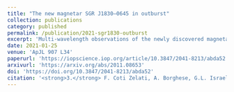 ```yaml
---
title: "The new magnetar SGR J1830–0645 in outburst"
collection: publications
category: published
permalink: /publication/2021-sgr1830-outburst
excerpt: 'Multi-wavelength observations of the newly discovered magnetar SGR J1830–0645 during its outburst phase.'
date: 2021-01-25
venue: 'ApJL 907 L34'
paperurl: 'https://iopscience.iop.org/article/10.3847/2041-8213/abda52'
arxivurl: 'https://arxiv.org/abs/2011.08653'
doi: 'https://doi.org/10.3847/2041-8213/abda52'
citation: '<strong>3.</strong> F. Coti Zelati, A. Borghese, G.L. Israel <i>et al.</i> (2021). <small><strong>The new magnetar SGR J1830–0645 in outburst</strong></small>. <em>ApJL <b>907</b> L34</em>. (<a href="https://arxiv.org/abs/2011.08653">arXiv</a>, <a href="https://ui.adsabs.harvard.edu/abs/2021ApJ...907L..34C/abstract">ADS</a>, <a href="https://doi.org/10.3847/2041-8213/abda52">DOI</a>)'
---
```

